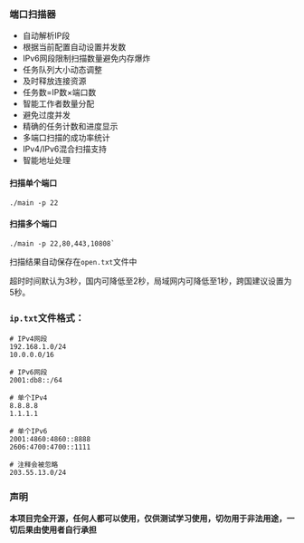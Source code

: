 ### 端口扫描器

- 自动解析IP段
- 根据当前配置自动设置并发数
- IPv6网段限制扫描数量避免内存爆炸
- 任务队列大小动态调整
- 及时释放连接资源
- 任务数=IP数×端口数
- 智能工作者数量分配
- 避免过度并发
- 精确的任务计数和进度显示
- 多端口扫描的成功率统计
- IPv4/IPv6混合扫描支持
- 智能地址处理

#### 扫描单个端口
```
./main -p 22
```

#### 扫描多个端口
```
./main -p 22,80,443,10808`
```

扫描结果自动保存在`open.txt`文件中

超时时间默认为3秒，国内可降低至2秒，局域网内可降低至1秒，跨国建议设置为5秒。

### `ip.txt`文件格式：
```
# IPv4网段
192.168.1.0/24
10.0.0.0/16

# IPv6网段
2001:db8::/64

# 单个IPv4
8.8.8.8
1.1.1.1

# 单个IPv6
2001:4860:4860::8888
2606:4700:4700::1111

# 注释会被忽略
203.55.13.0/24
```

### 声明

**本项目完全开源，任何人都可以使用，仅供测试学习使用，切勿用于非法用途，一切后果由使用者自行承担**
